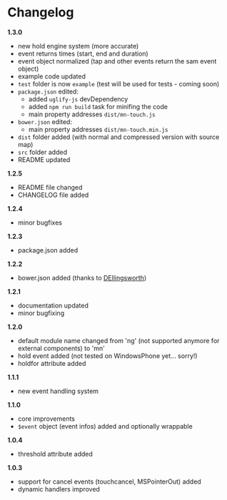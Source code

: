 # Changelog

**1.3.0**
- new hold engine system (more accurate)
- event returns times (start, end and duration)
- event object normalized (tap and other events return the sam event object)
- example code updated
- `test` folder is now `example` (test will be used for tests - coming soon)
- `package.json` edited: 
    - added `uglify-js` devDependency
    - added `npm run build` task for minifing the code
    - main property addresses `dist/mn-touch.js`
- `bower.json` edited: 
    - main property addresses `dist/mn-touch.min.js`
- `dist` folder added (with normal and compressed version with source map)
- `src` folder added
- README updated

**1.2.5**
- README file changed
- CHANGELOG file added

**1.2.4**
- minor bugfixes

**1.2.3**
- package.json added

**1.2.2**
- bower.json added (thanks to [DEllingsworth](https://github.com/DEllingsworth))

**1.2.1**
- documentation updated
- minor bugfixing

**1.2.0**
- default module name changed from 'ng' (not supported anymore for external components) to 'mn'
- hold event added (not tested on WindowsPhone yet... sorry!)
- holdfor attribute added

**1.1.1**
- new event handling system

**1.1.0**
- core improvements
- `$event` object (event infos) added and optionally wrappable

**1.0.4**
- threshold attribute added

**1.0.3**
- support for cancel events (touchcancel, MSPointerOut) added 
- dynamic handlers improved
